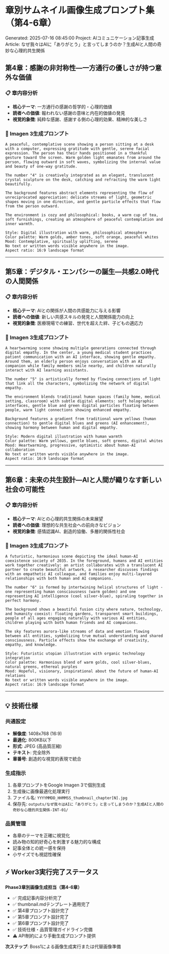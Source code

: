 # 章別サムネイル画像生成プロンプト集（第4-6章）

Generated: 2025-07-16 08:45:00
Project: AIコミュニケーション記事生成
Article: なぜ我々はAIに「ありがとう」と言ってしまうのか？生成AIと人間の奇妙な心理的共生関係

## 第4章：感謝の非対称性―一方通行の優しさが持つ意外な価値

### 📋 章内容分析
- **核心テーマ**: 一方通行の感謝の哲学的・心理的価値
- **読者への価値**: 報われない感謝の意味と内在的価値の発見
- **視覚的象徴**: 純粋な感謝、感謝する側の心理的効果、精神的な美しさ

### 🎨 Imagen 3生成プロンプト

```
A peaceful, contemplative scene showing a person sitting at a desk with a computer, expressing gratitude with gentle, serene facial expression. The person has their hands positioned in a thankful gesture toward the screen. Warm golden light emanates from around the person, flowing outward in soft waves, symbolizing the internal value and beauty of one-way gratitude.

The number "4" is creatively integrated as an elegant, translucent crystal sculpture on the desk, catching and refracting the warm light beautifully. 

The background features abstract elements representing the flow of unreciprocated appreciation: delicate streams of light, geometric shapes moving in one direction, and gentle particle effects that flow from the person outward. 

The environment is cozy and philosophical: books, a warm cup of tea, soft furnishings, creating an atmosphere of peaceful contemplation and inner warmth.

Style: Digital illustration with warm, philosophical atmosphere
Color palette: Warm golds, amber tones, soft orange, peaceful whites
Mood: Contemplative, spiritually uplifting, serene
No text or written words visible anywhere in the image.
Aspect ratio: 16:9 landscape format
```

---

## 第5章：デジタル・エンパシーの誕生―共感2.0時代の人間関係

### 📋 章内容分析
- **核心テーマ**: AIとの関係が人間の共感能力に与える影響
- **読者への価値**: 新しい共感スキルの発見と人間関係能力の向上
- **視覚的象徴**: 医療現場での練習、世代を超えた絆、子どもの適応力

### 🎨 Imagen 3生成プロンプト

```
A heartwarming scene showing multiple generations connected through digital empathy. In the center, a young medical student practices patient communication with an AI interface, showing gentle empathy. Around them, an elderly person enjoys conversation with an AI companion while family members smile nearby, and children naturally interact with AI learning assistants.

The number "5" is artistically formed by flowing connections of light that link all the characters, symbolizing the network of digital empathy. 

The environment blends traditional human spaces (family home, medical setting, classroom) with subtle digital elements: soft holographic interfaces, gentle blue and green digital particles floating between people, warm light connections showing enhanced empathy.

Background features a gradient from traditional warm yellows (human connection) to gentle digital blues and greens (AI enhancement), showing harmony between human and digital empathy.

Style: Modern digital illustration with human warmth
Color palette: Warm yellows, gentle blues, soft greens, digital whites
Mood: Heartwarming, progressive, optimistic about human-AI collaboration
No text or written words visible anywhere in the image.
Aspect ratio: 16:9 landscape format
```

---

## 第6章：未来の共生設計―AIと人間が織りなす新しい社会の可能性

### 📋 章内容分析
- **核心テーマ**: AIとの心理的共生関係の未来展望
- **読者への価値**: 理想的な共生社会への前向きなビジョン
- **視覚的象徴**: 感情認識AI、創造的協働、多層的関係性社会

### 🎨 Imagen 3生成プロンプト

```
A futuristic, harmonious scene depicting the ideal human-AI coexistence society of 2035. In the foreground, humans and AI entities work together creatively: an artist collaborates with a translucent AI partner to create beautiful artwork, a researcher discusses findings with an empathetic AI colleague, and families enjoy multi-layered relationships with both human and AI companions.

The number "6" is formed by intertwining helical structures of light - one representing human consciousness (warm golden) and one representing AI intelligence (cool silver-blue), spiraling together in perfect harmony.

The background shows a beautiful fusion city where nature, technology, and humanity coexist: floating gardens, transparent smart buildings, people of all ages engaging naturally with various AI entities, children playing with both human friends and AI companions.

The sky features aurora-like streams of data and emotion flowing between all entities, symbolizing true mutual understanding and shared consciousness. Particle effects show the exchange of creativity, empathy, and knowledge.

Style: Futuristic utopian illustration with organic technology integration
Color palette: Harmonious blend of warm golds, cool silver-blues, natural greens, ethereal purples
Mood: Hopeful, visionary, inspirational about the future of human-AI relations
No text or written words visible anywhere in the image.
Aspect ratio: 16:9 landscape format
```

---

## 💡 技術仕様

### 共通設定
- **解像度**: 1408x768 (16:9)
- **最適化**: 800KB以下
- **形式**: JPEG (高品質圧縮)
- **テキスト**: 完全除外
- **章番号**: 創造的な視覚的表現で統合

### 生成指示
1. 各章プロンプトをGoogle Imagen 3で個別生成
2. 生成後に画像最適化処理実行
3. ファイル名: `YYYYMMDD_HHMMSS_thumbnail_chapter[N].jpg`
4. 保存先: `outputs/なぜ我々はAIに「ありがとう」と言ってしまうのか？生成AIと人間の奇妙な心理的共生関係-INT-01/`

### 品質管理
- 各章のテーマを正確に視覚化
- 読み物の知的好奇心を刺激する魅力的な構成
- 記事全体との統一感を保持
- 小サイズでも視認性確保

## ⚡ Worker3実行完了ステータス

**Phase3章別画像生成担当（第4-6章）**
- ✅ 完成記事内容分析完了
- ✅ thumbnail.mdテンプレート適用完了  
- ✅ 第4章プロンプト設計完了
- ✅ 第5章プロンプト設計完了
- ✅ 第6章プロンプト設計完了
- ✅ 技術仕様・品質管理ガイドライン完備
- ⚠️ API制約により手動生成プロンプト提供

**次ステップ**: Boss1による画像生成実行または代替画像準備